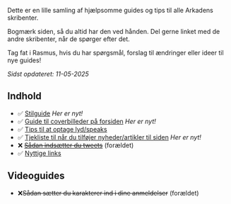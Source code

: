 Dette er en lille samling af hjælpsomme guides og tips til alle Arkadens skribenter.

Bogmærk siden, så du altid har den ved hånden. Del gerne linket med de andre skribenter, når de spørger efter det.

Tag fat i Rasmus, hvis du har spørgsmål, forslag til ændringer eller ideer til nye guides!

*Sidst opdateret: 11-05-2025*

## Indhold
* ✅ [Stilguide](stilguide.html) *Her er nyt!*
* ✅ [Guide til coverbilleder på forsiden](billedguide.html) *Her er nyt!*
* ✅ [Tips til at optage lyd/speaks](optaglyd.html)
* ✅ [Tjekliste til når du tilføjer nyheder/artikler til siden](nyhedtjekliste.html) *Her er nyt!*
* ❌ ~~[Sådan indsætter du tweets](twitterlinks.html)~~ (forældet)
* ✅ [Nyttige links](nyttigelinks.html)

## Videoguides
- ❌~~Sådan sætter du karakterer ind i dine anmeldelser~~ (forældet)

